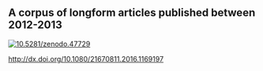 ## A corpus of longform articles published between 2012-2013

<a href="https://zenodo.org/badge/latestdoi/18841/thiippal/longform-corpus"><img src="https://zenodo.org/badge/18841/thiippal/longform-corpus.svg" alt="10.5281/zenodo.47729"></a>

http://dx.doi.org/10.1080/21670811.2016.1169197
